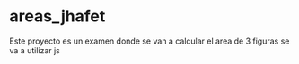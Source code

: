 # areas_jhafet
Este proyecto es un examen donde se van a calcular el area de 3 figuras
se va a utilizar js  
